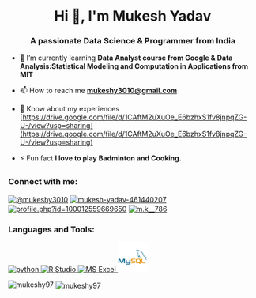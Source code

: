 <h1 align="center">Hi 👋, I'm Mukesh Yadav</h1>
<h3 align="center">A passionate Data Science & Programmer from India</h3>

- 🌱 I’m currently learning **Data Analyst course from Google & Data Analysis:Statistical Modeling and Computation in Applications from MIT**

- 📫 How to reach me **mukeshy3010@gmail.com**

- 📄 Know about my experiences [https://drive.google.com/file/d/1CAftM2uXuOe_E6bzhxS1fv8jnpqZG-U-/view?usp=sharing](https://drive.google.com/file/d/1CAftM2uXuOe_E6bzhxS1fv8jnpqZG-U-/view?usp=sharing)

- ⚡ Fun fact **I love to play Badminton and Cooking.**

<h3 align="left">Connect with me:</h3>
<p align="left">
<a href="https://twitter.com/@mukeshy3010" target="blank"><img align="center" src="https://raw.githubusercontent.com/rahuldkjain/github-profile-readme-generator/master/src/images/icons/Social/twitter.svg" alt="@mukeshy3010" height="30" width="40" /></a>
<a href="https://linkedin.com/in/mukesh-yadav-461440207" target="blank"><img align="center" src="https://raw.githubusercontent.com/rahuldkjain/github-profile-readme-generator/master/src/images/icons/Social/linked-in-alt.svg" alt="mukesh-yadav-461440207" height="30" width="40" /></a>
<a href="https://fb.com/profile.php?id=100012559669650" target="blank"><img align="center" src="https://raw.githubusercontent.com/rahuldkjain/github-profile-readme-generator/master/src/images/icons/Social/facebook.svg" alt="profile.php?id=100012559669650" height="30" width="40" /></a>
<a href="https://instagram.com/m.k__786" target="blank"><img align="center" src="https://raw.githubusercontent.com/rahuldkjain/github-profile-readme-generator/master/src/images/icons/Social/instagram.svg" alt="m.k__786" height="30" width="40" /></a>
</p>

<h3 align="left">Languages and Tools:</h3>
<p align="left"> <a href="https://www.python.org" target="_blank"> <img src="https://upload.wikimedia.org/wikipedia/commons/thumb/c/c3/Python-logo-notext.svg/110px-Python-logo-notext.svg.png" alt="python" width="40" height="40"/>  </a> 
<a href="https://www.rstudio.com/" target="_blank"> <img src="https://www.rstudio.com/wp-content/uploads/2014/06/RStudio-Ball.png?w=144" alt="R Studio" width="40" height="40"/>  </a> 
<a href="https://www.microsoft.com/en-ww/microsoft-365/excel" target="_blank"> <img src="https://1000logos.net/wp-content/uploads/2020/08/Microsoft-Excel-Logo-500x313.png" alt="MS Excel" width="65" height="40"/>  </a> 
<a href="https://www.mysql.com/" target="_blank"> <img src="https://raw.githubusercontent.com/devicons/devicon/master/icons/mysql/mysql-original-wordmark.svg" alt="mysql" width="60" height="60"/>  </a> </p>

<p><img align="left" src="https://github-readme-stats.vercel.app/api/top-langs?username=mukeshy97&show_icons=true&locale=en&layout=compact" alt="mukeshy97" /></p>
<p>&nbsp;<img align="center" src="https://github-readme-stats.vercel.app/api?username=mukeshy97&show_icons=true&locale=en" alt="mukeshy97" /></p>
